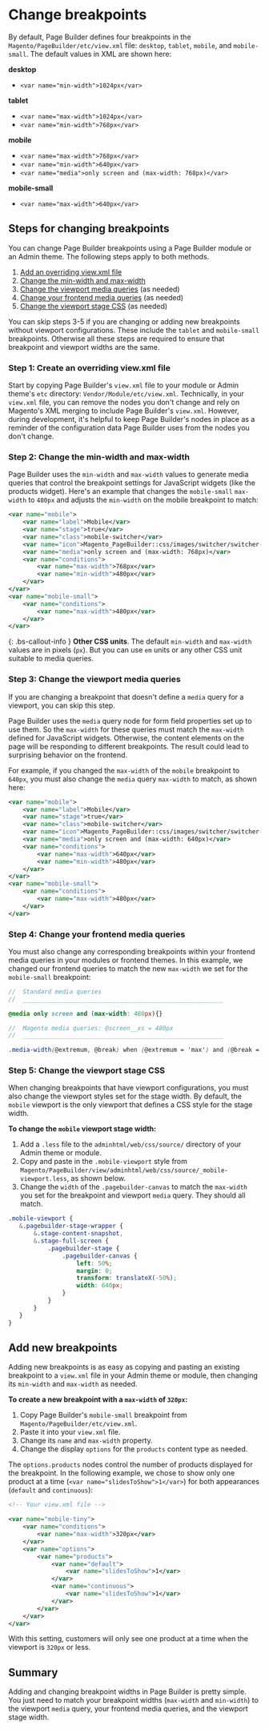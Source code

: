 # Change breakpoints

By default, Page Builder defines four breakpoints in the `Magento/PageBuilder/etc/view.xml` file: `desktop`, `tablet`, `mobile`, and `mobile-small`. The default values in XML are shown here:

**desktop**

-  `<var name="min-width">1024px</var>`

**tablet**

-  `<var name="max-width">1024px</var>`
-  `<var name="min-width">768px</var>`

**mobile**

-  `<var name="max-width">768px</var>`
-  `<var name="min-width">640px</var>`
-  `<var name="media">only screen and (max-width: 768px)</var>`

**mobile-small**

-  `<var name="max-width">640px</var>`

## Steps for changing breakpoints

You can change Page Builder breakpoints using a Page Builder module or an Admin theme. The following steps apply to both methods.

1. [Add an overriding view.xml file]()
1. [Change the min-width and max-width]()
1. [Change the viewport media queries]() (as needed)
1. [Change your frontend media queries]() (as needed)
1. [Change the viewport stage CSS]() (as needed)

You can skip steps 3-5 if you are changing or adding new breakpoints without viewport configurations. These include the `tablet` and `mobile-small` breakpoints. Otherwise all these steps are required to ensure that breakpoint and viewport widths are the same.

### Step 1: Create an overriding view.xml file

Start by copying Page Builder's `view.xml` file to your module or Admin theme's `etc` directory: `Vendor/Module/etc/view.xml`. Technically, in your `view.xml` file, you can remove the nodes you don't change and rely on Magento's XML merging to include Page Builder's `view.xml`. However, during development, it's helpful to keep Page Builder's nodes in place as a reminder of the configuration data Page Builder uses from the nodes you don't change.

### Step 2: Change the min-width and max-width

Page Builder uses the `min-width` and `max-width` values to generate media queries that control the breakpoint settings for JavaScript widgets (like the products widget). Here's an example that changes the `mobile-small` `max-width` to `480px` and adjusts the `min-width` on the mobile breakpoint to match:

```xml
<var name="mobile">
    <var name="label">Mobile</var>
    <var name="stage">true</var>
    <var name="class">mobile-switcher</var>
    <var name="icon">Magento_PageBuilder::css/images/switcher/switcher-mobile.svg</var>
    <var name="media">only screen and (max-width: 768px)</var>
    <var name="conditions">
        <var name="max-width">768px</var>
        <var name="min-width">480px</var>
    </var>
</var>
<var name="mobile-small">
    <var name="conditions">
        <var name="max-width">480px</var>
    </var>
</var>
```
{: .bs-callout-info }
**Other CSS units**. The default `min-width` and `max-width` values are in pixels (`px`). But you can use `em` units or any other CSS unit suitable to media queries.

### Step 3: Change the viewport media queries

If you are changing a breakpoint that doesn't define a `media` query for a viewport, you can skip this step.

Page Builder uses the `media` query node for form field properties set up to use them. So the `max-width` for these queries must match the `max-width` defined for JavaScript widgets. Otherwise, the content elements on the page will be responding to different breakpoints. The result could lead to surprising behavior on the frontend.

For example, if you changed the `max-width` of the `mobile` breakpoint to `640px`, you must also change the `media` query `max-width` to match, as shown here:

```xml
<var name="mobile">
    <var name="label">Mobile</var>
    <var name="stage">true</var>
    <var name="class">mobile-switcher</var>
    <var name="icon">Magento_PageBuilder::css/images/switcher/switcher-mobile.svg</var>
    <var name="media">only screen and (max-width: 640px)</var>
    <var name="conditions">
        <var name="max-width">640px</var>
        <var name="min-width">480px</var>
    </var>
</var>
<var name="mobile-small">
    <var name="conditions">
        <var name="max-width">480px</var>
    </var>
</var>
```

### Step 4: Change your frontend media queries

You must also change any corresponding breakpoints within your frontend media queries in your modules or frontend themes. In this example, we changed our frontend queries to match the new `max-width` we set for the `mobile-small` breakpoint:

```scss
//  Standard media queries
//  ________________________________________________________

@media only screen and (max-width: 480px){}

//  Magento media queries: @screen__xs = 480px
//  ________________________________________________________

.media-width(@extremum, @break) when (@extremum = 'max') and (@break = @screen__xs){}
```

### Step 5: Change the viewport stage CSS

When changing breakpoints that have viewport configurations, you must also change the viewport styles set for the stage width. By default, the `mobile` viewport is the only viewport that defines a CSS style for the stage width.

**To change the `mobile` viewport stage width:**

1. Add a `.less` file to the `adminhtml/web/css/source/` directory of your Admin theme or module.
1. Copy and paste in the `.mobile-viewport` style from `Magento/PageBuilder/view/adminhtml/web/css/source/_mobile-viewport.less`, as shown below.
1. Change the `width` of the `.pagebuilder-canvas` to match the `max-width` you set for the breakpoint and viewport `media` query. They should all match.

 ```scss
.mobile-viewport {
    &.pagebuilder-stage-wrapper {
        &.stage-content-snapshot,
        &.stage-full-screen {
            .pagebuilder-stage {
                .pagebuilder-canvas {
                    left: 50%;
                    margin: 0;
                    transform: translateX(-50%);
                    width: 640px;
                }
            }
        }
    }
}
```

## Add new breakpoints

Adding new breakpoints is as easy as copying and pasting an existing breakpoint to a `view.xml` file in your Admin theme or module, then changing its `min-width` and `max-width` as needed.

**To create a new breakpoint with a `max-width` of `320px`:**

1. Copy Page Builder's `mobile-small` breakpoint from `Magento/PageBuilder/etc/view.xml`.
1. Paste it into your `view.xml` file.
1. Change its `name` and `max-width` property.
1. Change the display `options` for the `products` content type as needed.

The `options.products` nodes control the number of products displayed for the breakpoint. In the following example, we chose to show only one product at a time (`<var name="slidesToShow">1</var>`) for both appearances (`default` and `continuous`):

```xml
<!-- Your view.xml file -->

<var name="mobile-tiny">
    <var name="conditions">
        <var name="max-width">320px</var>
    </var>
    <var name="options">
        <var name="products">
            <var name="default">
                <var name="slidesToShow">1</var>
            </var>
            <var name="continuous">
                <var name="slidesToShow">1</var>
            </var>
        </var>
    </var>
</var>
```

With this setting, customers will only see one product at a time when the viewport is `320px` or less.

## Summary

Adding and changing breakpoint widths in Page Builder is pretty simple. You just need to match your breakpoint widths (`max-width` and `min-width`) to the viewport `media` query, your frontend media queries, and the viewport stage width.
